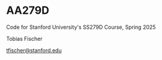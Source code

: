 # AA279D
Code for Stanford University's SS279D Course, Spring 2025

Tobias Fischer

tfischer@stanford.edu
